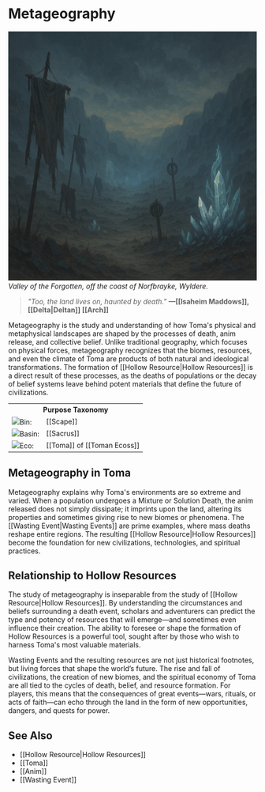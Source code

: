 <!-- wiki-header-section:start -->
# Metageography

<img src="wiki_images/Metageography.png"><i>Valley of the Forgotten, off the coast of Norfbrayke, Wyldere.</i></img>

> _"Too, the land lives on, haunted by death."_
> **—[[Isaheim Maddows]], [[Delta|Deltan]] [[Arch]]**

Metageography is the study and understanding of how Toma's physical and metaphysical landscapes are shaped by the processes of death, anim release, and collective belief. Unlike traditional geography, which focuses on physical forces, metageography recognizes that the biomes, resources, and even the climate of Toma are products of both natural and ideological transformations. The formation of [[Hollow Resource|Hollow Resources]] is a direct result of these processes, as the deaths of populations or the decay of belief systems leave behind potent materials that define the future of civilizations.
<!-- wiki-header-section:end -->

<!-- taxonomy-table-section:start -->
<div class="taxonomy-table">
  <table>
    <tr>
      <th colspan="3">Purpose Taxonomy</th>
    </tr>
    <tr>
      <td class="taxon-label"><img src="svg/bin.svg" class="taxon-icon">Bin:</td>
      <td class="taxon-content" colspan="2">[[Scape]]</td>
    </tr>
    <tr>
      <td class="taxon-label"><img src="svg/basin.svg" class="taxon-icon">Basin:</td>
      <td class="taxon-content" colspan="2">[[Sacrus]]</td>
    </tr>
    <tr>
      <td class="taxon-label"><img src="svg/eco.svg" class="taxon-icon">Eco:</td>
      <td class="taxon-content" colspan="2">[[Toma]] of [[Toman Ecoss]]</td>
    </tr>
  </table>
</div>
<!-- taxonomy-table-section:end -->

## Metageography in Toma

Metageography explains why Toma's environments are so extreme and varied. When a population undergoes a Mixture or Solution Death, the anim released does not simply dissipate; it imprints upon the land, altering its properties and sometimes giving rise to new biomes or phenomena. The [[Wasting Event|Wasting Events]] are prime examples, where mass deaths reshape entire regions. The resulting [[Hollow Resource|Hollow Resources]] become the foundation for new civilizations, technologies, and spiritual practices.


## Relationship to Hollow Resources

The study of metageography is inseparable from the study of [[Hollow Resource|Hollow Resources]]. By understanding the circumstances and beliefs surrounding a death event, scholars and adventurers can predict the type and potency of resources that will emerge—and sometimes even influence their creation. The ability to foresee or shape the formation of Hollow Resources is a powerful tool, sought after by those who wish to harness Toma's most valuable materials.

Wasting Events and the resulting resources are not just historical footnotes, but living forces that shape the world’s future. The rise and fall of civilizations, the creation of new biomes, and the spiritual economy of Toma are all tied to the cycles of death, belief, and resource formation. For players, this means that the consequences of great events—wars, rituals, or acts of faith—can echo through the land in the form of new opportunities, dangers, and quests for power.

## See Also

- [[Hollow Resource|Hollow Resources]]
- [[Toma]]
- [[Anim]]
- [[Wasting Event]]

<!-- not-for-live-publishing:start -->
<!-- obsidian-pull:start -->



<!-- obsidian-pull:end -->
<!-- not-for-live-publishing:end -->
